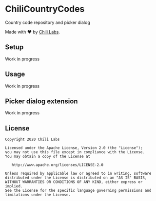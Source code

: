 # ChiliCountryCodes

Country code repository and picker dialog

Made with ❤️ by [Chili Labs](https://chililabs.io).

## Setup

Work in progress

## Usage

Work in progress

## Picker dialog extension

Work in progress

## License

```
Copyright 2020 Chili Labs

Licensed under the Apache License, Version 2.0 (the "License");
you may not use this file except in compliance with the License.
You may obtain a copy of the License at

   http://www.apache.org/licenses/LICENSE-2.0

Unless required by applicable law or agreed to in writing, software
distributed under the License is distributed on an "AS IS" BASIS,
WITHOUT WARRANTIES OR CONDITIONS OF ANY KIND, either express or implied.
See the License for the specific language governing permissions and
limitations under the License.
```